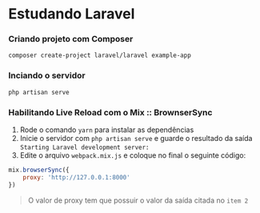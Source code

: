 # Estudando Laravel

### Criando projeto com Composer
```
composer create-project laravel/laravel example-app
```


### Inciando o servidor
```
php artisan serve
```

### Habilitando Live Reload com o Mix :: BrownserSync
1) Rode o comando `yarn` para instalar as dependências
2) Inicie o servidor com `php artisan serve` e guarde o resultado da saída `Starting Laravel development server:`
3) Edite o arquivo `webpack.mix.js` e coloque no final o seguinte código:

```js
mix.browserSync({
    proxy: 'http://127.0.0.1:8000'
})
```

> O valor de proxy tem que possuir o valor da saída citada no `item 2`

